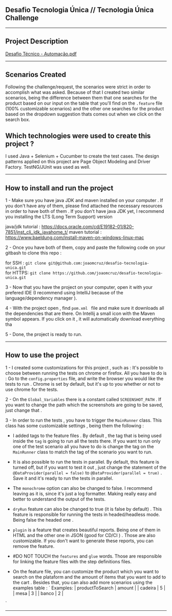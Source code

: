 ## Desafio Tecnologia Única // Tecnologia Única Challenge
***

## Project Description

[Desafio Técnico - Automação.pdf](https://github.com/joaomcruz/desafio-tecnologia-unica/files/11365599/Desafio.Tecnico.-.Automacao.pdf)

***
## Scenarios Created 

Following the challenge/request, the scenarios were strict in order to accomplish what was asked.
Because of that I created two similar scenarios, being the difference between them that one searches for the product based on our input on the table that you'll find on the `.feature` file (100% customizable scenarios) and the other one searches for the product based on the dropdown suggestion thats comes out when we click on the search box.

## Which technologies were used to create this project ?

I used Java + Selenium + Cucumber to create the test cases. 
The design patterns applied on this project are Page Object Modeling and Driver Factory.
TestNG/JUnit was used as well.

***

## How to install and run the project 

1 - Make sure you have java JDK and maven installed on your computer . If you don't have any of them, please find attached the necessary resources in order to have both of them . If you don't have java JDK yet, I recommend you installing the LTS (Long Term Support) version

java/jdk tutorial : https://docs.oracle.com/cd/E19182-01/820-7851/inst_cli_jdk_javahome_t/
maven tutorial : https://www.baeldung.com/install-maven-on-windows-linux-mac

2 - Once you have both of them, copy and paste the following code on your gitbash to clone this repo :

for SSH : `git clone git@github.com:joaomcruz/desafio-tecnologia-unica.git`  
for HTTPS: `git clone https://github.com/joaomcruz/desafio-tecnologia-unica.git`

3 - Now that you have the project on your computer, open it with your prefered IDE (I recommend using IntelliJ because of the language/dependency manager ).

4 - With the project open , find `pom.xml ` file and make sure it downloads all the dependencies that are there. On Intellij a small icon with the Maven symbol appears. If you click on it , it will automatically download everything tha

5 - Done, the project is ready to run.

***

## How to use the project

1 - I created some customizations for this project , such as : It's possible to choose between running the tests on chrome or firefox. All you have to do is : Go to the `config.properties` file, and write the browser you would like the tests to run . Chrome is set by default, but it's up to you whether or not to use chrome for the tests. 

2 - On the `Global_Variables` there is a constant called `SCREENSHOT_PATH` . If you want to change the path which the screenshots are going to be saved, just change that .

3 - In order to run the tests , you have to trigger the `MainRunner` class.
This class has some customizable settings , being them the following :

- I added tags to the feature files . By default , the tag that is being used inside the `tag` is going to run all the tests there. If you want to run only one of the test scenario all you have to do is change the tag on the `MainRunner` class to match the tag of the scenario you want to run.

- It is also possible to run the tests in parallel. By default, this feature is turned off, but if you want to test it out , just change the statement of the  `@DataProvider(parallel = false)` to `@DataProvider(parallel = true)` . Save it and it's ready to run the tests in parallel.

- The `monochrome` option can also be changed to false. I recommend leaving as it is, since it's just a log formatter. Making really easy and better to understand the output of the tests.

- `dryRun` feature can also be changed to true (it is false by default) . This feature is responsible for running the tests in headed/headless mode. Being false the headed one .

- `plugin` is a feature that creates beautiful reports. Being one of them in HTML and the other one in JSON (good for CD/CI ) . Those are also customizable. If you don't want to generate these reports, you can remove the feature.


- #DO NOT TOUCH the `features` and `glue` words. Those are responsible for linking the feature files with the step definitions files.

- On the feature file, you can customize the product which you want to search on the plataform and the amount of items that you want to add to the cart . Besides that, you can also add more scenarios using the examples table : 
`    Examples: 
      | productToSearch | amount |
      | cadeira          | 5     |
      | mesa            | 3      |
      | banco           | 2 |
     
`
*** 




